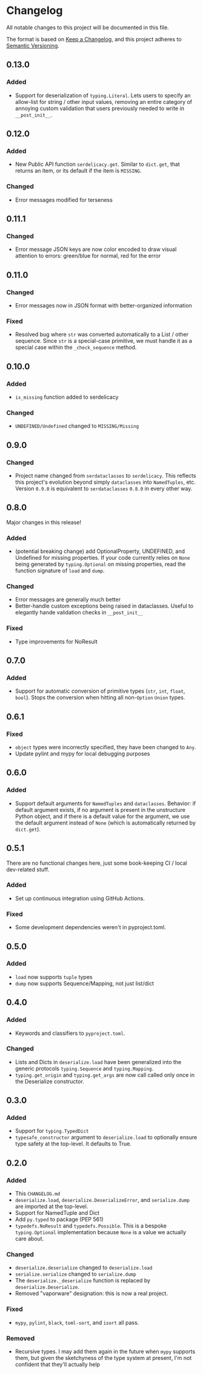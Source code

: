 # Changelog

All notable changes to this project will be documented in this file.

The format is based on [Keep a Changelog](https://keepachangelog.com/en/1.0.0/), and this project adheres to [Semantic Versioning](https://semver.org/spec/v2.0.0.html).

## 0.13.0

### Added

- Support for deserialization of `typing.Literal`. Lets users to specify an allow-list for string / other input values, removing an entire category of annoying custom validation that users previously needed to write in `__post_init__`.

## 0.12.0

### Added

- New Public API function `serdelicacy.get`. Similar to `dict.get`, that returns an item, or its default if the item is `MISSING`.

### Changed

- Error messages modified for terseness

## 0.11.1

### Changed

- Error message JSON keys are now color encoded to draw visual attention to errors: green/blue for normal, red for the error

## 0.11.0

### Changed

- Error messages now in JSON format with better-organized information

### Fixed

- Resolved bug where `str` was converted automatically to a List / other sequence. Since `str` is a special-case primitive, we must handle it as a special case within the `_check_sequence` method.

## 0.10.0

### Added

- `is_missing` function added to serdelicacy

### Changed

- `UNDEFINED/Undefined` changed to `MISSING/Missing`

## 0.9.0

### Changed

- Project name changed from `serdataclasses` to `serdelicacy`. This reflects this project's evolution beyond simply `dataclasses` into `NamedTuples`, etc. Version `0.9.0` is equivalent to `serdataclasses` `0.8.0` in every other way.

## 0.8.0

Major changes in this release!

### Added

- (potential breaking change) add OptionalProperty, UNDEFINED, and Undefined for missing properties. If your code currently relies on `None` being generated by `typing.Optional` on missing properties, read the function signature of `load` and `dump`.

### Changed

- Error messages are generally much better
- Better-handle custom exceptions being raised in dataclasses. Useful to elegantly hande validation checks in `__post_init__`

### Fixed

- Type improvements for NoResult

## 0.7.0

### Added

- Support for automatic conversion of primitive types (`str`, `int`, `float`, `bool`). Stops the conversion when hitting all non-`Option` `Union` types.

## 0.6.1

### Fixed

- `object` types were incorrectly specified, they have been changed to `Any`.
- Update pylint and mypy for local debugging purposes

## 0.6.0

### Added

- Support default arguments for `NamedTuples` and `dataclasses`. Behavior: if default argument exists, if no argument is present in the unstructure Python object, and if there is a default value for the argument, we use the default argument instead of `None` (which is automatically returned by `dict.get`).

## 0.5.1

There are no functional changes here, just some book-keeping CI / local dev-related stuff.

### Added

- Set up continuous integration using GitHub Actions.

### Fixed

- Some development dependencies weren't in pyproject.toml.

## 0.5.0

### Added

- `load` now supports `tuple` types
- `dump` now supports Sequence/Mapping, not just list/dict

## 0.4.0

### Added

- Keywords and classifiers to `pyproject.toml`.

### Changed

- Lists and Dicts in `deserialize.load` have been generalized into the generic protocols `typing.Sequence` and `typing.Mapping`.
- `typing.get_origin` and `typing.get_args` are now call called only once in the Deserialize constructor.

## 0.3.0

### Added

- Support for `typing.TypedDict`
- `typesafe_constructor` argument to `deserialize.load` to optionally ensure type safety at the top-level. It defaults to True.

## 0.2.0

### Added

- This `CHANGELOG.md`
- `deserialize.load`, `deserialize.DeserializeError`, and `serialize.dump` are imported at the top-level.
- Support for NamedTuple and Dict
- Add `py.typed` to package (PEP 561)
- `typedefs.NoResult` and `typedefs.Possible`. This is a bespoke `typing.Optional` implementation because `None` is a value we actually care about.

### Changed

- `deserialize.deserialize` changed to `deserialize.load`
- `serialize.serialize` changed to `serialize.dump`
- The `deserialize._deserialize` function is replaced by `deserialize.Deserialize`.
- Removed "vaporware" designation: this is now a real project.

### Fixed

- `mypy`, `pylint`, `black`, `toml-sort`, and `isort` all pass.

### Removed

- Recursive types. I may add them again in the future when `mypy` supports them, but given the sketchyness of the type system at present, I'm not confident that they'll actually help

